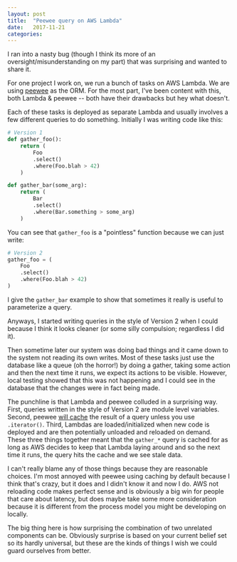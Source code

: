 ```yaml
---
layout: post
title:  "Peewee query on AWS Lambda"
date:   2017-11-21
categories:
---
```


I ran into a nasty bug (though I think its more of an oversight/misunderstanding on my part) that was surprising and wanted to share it.

For one project I work on, we run a bunch of tasks on AWS Lambda. We are using [peewee](http://docs.peewee-orm.com/en/latest/) as the ORM. For the most part, I've been content with this, both Lambda & peewee -- both have their drawbacks but hey what doesn't.

Each of these tasks is deployed as separate Lambda and usually involves a few different queries to do something. Initially I was writing code like this:

```py
# Version 1
def gather_foo():
    return (
        Foo
        .select()
        .where(Foo.blah > 42)
    )

def gather_bar(some_arg):
    return (
        Bar
        .select()
        .where(Bar.something > some_arg)
    )
```

You can see that `gather_foo` is a "pointless" function because we can just write:

```py
# Version 2
gather_foo = (
    Foo
    .select()
    .where(Foo.blah > 42)
)
```

I give the `gather_bar` example to show that sometimes it really is useful to parameterize a query.

Anyways, I started writing queries in the style of Version 2 when I could because I think it looks cleaner (or some silly compulsion; regardless I did it).

Then sometime later our system was doing bad things and it came down to the system not reading its own writes. Most of these tasks just use the database like a queue (oh the horror!) by doing a gather, taking some action and then the next time it runs, we expect its actions to be visible. However, local testing showed that this was not happening and I could see in the database that the changes were in fact being made.

The punchline is that Lambda and peewee colluded in a surprising way. First, queries written in the style of Version 2 are module level variables. Second, peewee [will cache](http://docs.peewee-orm.com/en/latest/peewee/api.html#SelectQuery.iterator) the result of a query unless you use `.iterator()`. Third, Lambdas are loaded/initialized when new code is deployed and are then potentially unloaded and reloaded on demand. These three things together meant that the `gather_*` query is cached for as long as AWS decides to keep that Lambda laying around and so the next time it runs, the query hits the cache and we see stale data.

I can't really blame any of those things because they are reasonable choices. I'm most annoyed with peewee using caching by default because I think that's crazy, but it does and I didn't know it and now I do. AWS not reloading code makes perfect sense and is obviously a big win for people that care about latency, but does maybe take some more consideration because it is different from the process model you might be developing on locally.

The big thing here is how surprising the combination of two unrelated components can be. Obviously surprise is based on your current belief set so its hardly universal, but these are the kinds of things I wish we could guard ourselves from better.
